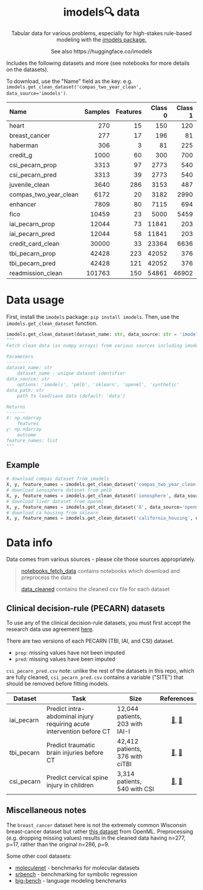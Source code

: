 <h1 align="center"> imodels🔍 data</h1>
<p align="center"> Tabular data for various problems, especially for high-stakes rule-based modeling with the <a href="https://github.com/csinva/imodels">imodels package.</a>
<p align="center"> See also https://huggingface.co/imodels </p>
</p>


Includes the following datasets and more (see notebooks for more details on the datasets).

To download, use the "Name" field as the key: e.g. `imodels.get_clean_dataset('compas_two_year_clean', data_source='imodels')`.


| Name                  |   Samples |   Features |   Class 0 |   Class 1 |   Majority class % |
|:----------------------|----------:|-----------:|----------:|----------:|-------------------:|
| heart                 |       270 |         15 |       150 |       120 |               55.6 |
| breast_cancer         |       277 |         17 |       196 |        81 |               70.8 |
| haberman              |       306 |          3 |        81 |       225 |               73.5 |
| credit_g              |      1000 |         60 |       300 |       700 |               70   |
| csi_pecarn_prop       |      3313 |         97 |      2773 |       540 |               83.7 |
| csi_pecarn_pred       |      3313 |         39 |      2773 |       540 |               83.7 |
| juvenile_clean        |      3640 |        286 |      3153 |       487 |               86.6 |
| compas_two_year_clean |      6172 |         20 |      3182 |      2990 |               51.6 |
| enhancer              |      7809 |         80 |      7115 |       694 |               91.1 |
| fico                  |     10459 |         23 |      5000 |      5459 |               52.2 |
| iai_pecarn_prop       |     12044 |         73 |     11841 |       203 |               98.3 |
| iai_pecarn_pred       |     12044 |         58 |     11841 |       203 |               98.3 |
| credit_card_clean     |     30000 |         33 |     23364 |      6636 |               77.9 |
| tbi_pecarn_prop       |     42428 |        223 |     42052 |       376 |               99.1 |
| tbi_pecarn_pred       |     42428 |        121 |     42052 |       376 |               99.1 |
| readmission_clean     |    101763 |        150 |     54861 |     46902 |               53.9 |

# Data usage

First, install the `imodels` package: `pip install imodels`. Then, use the `imodels.get_clean_dataset` function.

```python
imodels.get_clean_dataset(dataset_name: str, data_source: str = 'imodels', data_path='data') ‑> Tuple[numpy.ndarray, numpy.ndarray, list]
"""
Fetch clean data (as numpy arrays) from various sources including imodels, pmlb, openml, and sklearn. If data is not downloaded, will download and cache. Otherwise will load locally

Parameters
----------
dataset_name: str
    dataset_name - unique dataset identifier
data_source: str
    options: 'imodels', 'pmlb', 'sklearn', 'openml', 'synthetic'
data_path: str
    path to load/save data (default: 'data')

Returns
-------
X: np.ndarray
    features
y: np.ndarray
    outcome
feature_names: list
"""

```
   

## Example

```python
# download compas dataset from imodels
X, y, feature_names = imodels.get_clean_dataset('compas_two_year_clean', data_source='imodels')
# download ionosphere dataset from pmlb
X, y, feature_names = imodels.get_clean_dataset('ionosphere', data_source='pmlb')
# download liver dataset from openml
X, y, feature_names = imodels.get_clean_dataset('8', data_source='openml')
# download ca housing from sklearn
X, y, feature_names = imodels.get_clean_dataset('california_housing', data_source='sklearn')
```

# Data info

Data comes from various sources - please cite those sources appropriately.

> [notebooks_fetch_data](notebooks_fetch_data) contains notebooks which download and preprocess the data
> 
> [data_cleaned](data_cleaned) contains the cleaned csv file for each dataset


## Clinical decision-rule (PECARN) datasets
To use any of the clinical decision-rule datasets, you must first accept the research data use agreement [here](https://pecarn.org/datasets/).

There are two versions of each PECARN (TBI, IAI, and CSI) dataset.
- `prop`: missing values have not been imputed
- `pred`: missing values have been imputed

`csi_pecarn_pred.csv` note: unlike the rest of the datasets in this repo, which are fully cleaned, `csi_pecarn_pred.csv` contains a variable ("SITE") 
that should be removed before fitting models.


| Dataset |  Task                                                        | Size                            | References |
| ---------- | ----- | ----------------------------------------------------------- | :-------------------------------: |
|iai_pecarn| Predict intra-abdominal injury requiring acute intervention before CT | 12,044 patients, 203 with IAI-I | [📄](https://pubmed.ncbi.nlm.nih.gov/23375510/), [🔗](https://pecarn.org/datasets/) |
|tbi_pecarn| Predict traumatic brain injuries before CT | 42,412 patients, 376 with ciTBI | [📄](https://pecarn.org/studyDatasets/documents/Kuppermann_2009_The-Lancet_000.pdf), [🔗](https://pecarn.org/datasets/) |
|csi_pecarn | Predict cervical spine injury in children | 3,314 patients, 540 with CSI | [📄](https://pecarn.org/studyDatasets/documents/Kuppermann_2009_The-Lancet_000.pdf), [🔗](https://pecarn.org/datasets/)

## Miscellaneous notes
The `breast_cancer` dataset here is not the extremely common Wisconsin breast-cancer dataset but rather [this dataset](https://www.openml.org/search?type=data&sort=runs&id=13&status=active) from OpenML. Preprocessing (e.g. dropping missing values) results in the cleaned data having n=277, p=17, rather than the original n=286, p=9.

Some other cool datasets:

- [moleculenet](https://moleculenet.org/datasets-1) - benchmarks for molecular datasets
- [srbench](https://github.com/cavalab/srbench) - benchmarking for symbolic regression
- [big-bench](https://github.com/google/BIG-bench) - language modeling benchmarks
